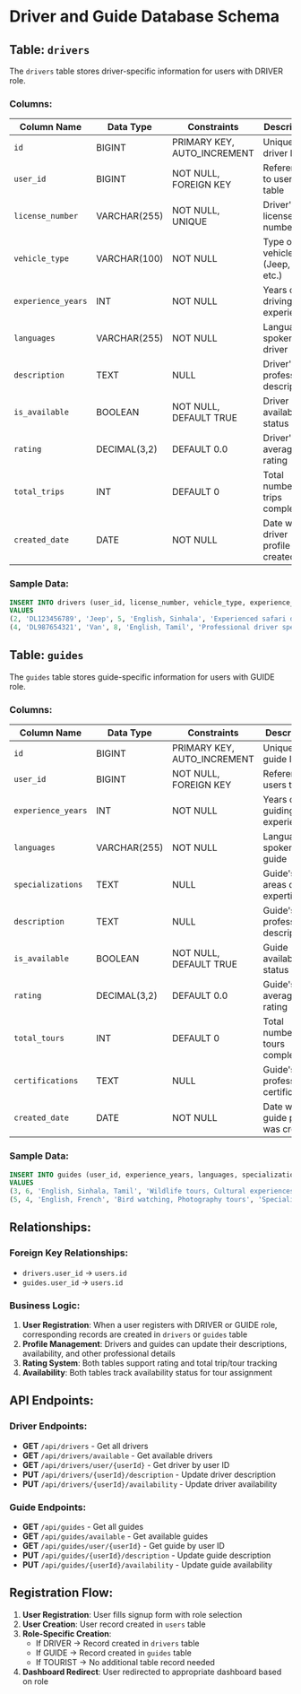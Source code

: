 # Driver and Guide Database Schema

## Table: `drivers`

The `drivers` table stores driver-specific information for users with DRIVER role.

### Columns:

| Column Name | Data Type | Constraints | Description |
|-------------|-----------|-------------|-------------|
| `id` | BIGINT | PRIMARY KEY, AUTO_INCREMENT | Unique driver ID |
| `user_id` | BIGINT | NOT NULL, FOREIGN KEY | Reference to users table |
| `license_number` | VARCHAR(255) | NOT NULL, UNIQUE | Driver's license number |
| `vehicle_type` | VARCHAR(100) | NOT NULL | Type of vehicle (Jeep, Van, etc.) |
| `experience_years` | INT | NOT NULL | Years of driving experience |
| `languages` | VARCHAR(255) | NOT NULL | Languages spoken by driver |
| `description` | TEXT | NULL | Driver's professional description |
| `is_available` | BOOLEAN | NOT NULL, DEFAULT TRUE | Driver availability status |
| `rating` | DECIMAL(3,2) | DEFAULT 0.0 | Driver's average rating |
| `total_trips` | INT | DEFAULT 0 | Total number of trips completed |
| `created_date` | DATE | NOT NULL | Date when driver profile was created |

### Sample Data:

```sql
INSERT INTO drivers (user_id, license_number, vehicle_type, experience_years, languages, description, is_available, rating, total_trips, created_date) 
VALUES 
(2, 'DL123456789', 'Jeep', 5, 'English, Sinhala', 'Experienced safari driver with 5 years of expertise.', true, 4.5, 25, '2024-01-15'),
(4, 'DL987654321', 'Van', 8, 'English, Tamil', 'Professional driver specializing in group tours.', true, 4.8, 45, '2024-01-20');
```

## Table: `guides`

The `guides` table stores guide-specific information for users with GUIDE role.

### Columns:

| Column Name | Data Type | Constraints | Description |
|-------------|-----------|-------------|-------------|
| `id` | BIGINT | PRIMARY KEY, AUTO_INCREMENT | Unique guide ID |
| `user_id` | BIGINT | NOT NULL, FOREIGN KEY | Reference to users table |
| `experience_years` | INT | NOT NULL | Years of guiding experience |
| `languages` | VARCHAR(255) | NOT NULL | Languages spoken by guide |
| `specializations` | TEXT | NULL | Guide's areas of expertise |
| `description` | TEXT | NULL | Guide's professional description |
| `is_available` | BOOLEAN | NOT NULL, DEFAULT TRUE | Guide availability status |
| `rating` | DECIMAL(3,2) | DEFAULT 0.0 | Guide's average rating |
| `total_tours` | INT | DEFAULT 0 | Total number of tours completed |
| `certifications` | TEXT | NULL | Guide's professional certifications |
| `created_date` | DATE | NOT NULL | Date when guide profile was created |

### Sample Data:

```sql
INSERT INTO guides (user_id, experience_years, languages, specializations, description, is_available, rating, total_tours, certifications, created_date) 
VALUES 
(3, 6, 'English, Sinhala, Tamil', 'Wildlife tours, Cultural experiences', 'Professional wildlife guide with 6 years of experience.', true, 4.7, 30, 'Wildlife Guide Certification', '2024-01-18'),
(5, 4, 'English, French', 'Bird watching, Photography tours', 'Specialized in bird watching and photography tours.', true, 4.6, 20, 'Bird Watching Guide Certification', '2024-01-22');
```

## Relationships:

### Foreign Key Relationships:
- `drivers.user_id` → `users.id`
- `guides.user_id` → `users.id`

### Business Logic:
1. **User Registration**: When a user registers with DRIVER or GUIDE role, corresponding records are created in `drivers` or `guides` table
2. **Profile Management**: Drivers and guides can update their descriptions, availability, and other professional details
3. **Rating System**: Both tables support rating and total trip/tour tracking
4. **Availability**: Both tables track availability status for tour assignment

## API Endpoints:

### Driver Endpoints:
- **GET** `/api/drivers` - Get all drivers
- **GET** `/api/drivers/available` - Get available drivers
- **GET** `/api/drivers/user/{userId}` - Get driver by user ID
- **PUT** `/api/drivers/{userId}/description` - Update driver description
- **PUT** `/api/drivers/{userId}/availability` - Update driver availability

### Guide Endpoints:
- **GET** `/api/guides` - Get all guides
- **GET** `/api/guides/available` - Get available guides
- **GET** `/api/guides/user/{userId}` - Get guide by user ID
- **PUT** `/api/guides/{userId}/description` - Update guide description
- **PUT** `/api/guides/{userId}/availability` - Update guide availability

## Registration Flow:

1. **User Registration**: User fills signup form with role selection
2. **User Creation**: User record created in `users` table
3. **Role-Specific Creation**: 
   - If DRIVER → Record created in `drivers` table
   - If GUIDE → Record created in `guides` table
   - If TOURIST → No additional table record needed
4. **Dashboard Redirect**: User redirected to appropriate dashboard based on role

